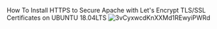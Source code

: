 How To Install HTTPS to Secure Apache with Let's Encrypt TLS/SSL Certificates on UBUNTU 18.04LTS
![3vCyxwcdKnXXMd1REwyiPWRd](https://user-images.githubusercontent.com/78423220/179654905-0294fe40-b623-43a0-addf-4eaf151b43a7.png)

